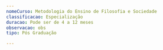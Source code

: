 ```yaml
---
nomeCurso: Metodologia do Ensino de Filosofia e Sociedade
classificacao: Especialização
duracao: Pode ser de 4 a 12 meses
observacao: obs
tipo: Pós Graduação

---
```


